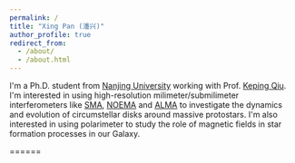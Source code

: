```yaml
---
permalink: /
title: "Xing Pan (潘兴)"
author_profile: true
redirect_from: 
  - /about/
  - /about.html
---
```

I'm a Ph.D. student from [Nanjing University](https://www.nju.edu.cn/en/) working with Prof. [Keping Qiu](https://astronomy.nju.edu.cn/EN/People/Professor/20200707/i113710.html). I'm interested in using high-resolution milimeter/submilimeter interferometers like [SMA](https://lweb.cfa.harvard.edu/sma/), [NOEMA](https://iram-institute.org/science-portal/noema/) and [ALMA](https://almascience.nrao.edu/) to investigate the dynamics and evolution of circumstellar disks around massive protostars. I'm also interested in using polarimeter to study the role of magnetic fields in star formation processes in our Galaxy.

======
